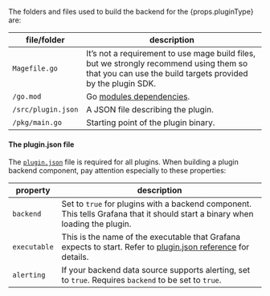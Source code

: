 The folders and files used to build the backend for the {props.pluginType} are:

| file/folder        | description                                                                                                                                            |
| ------------------ | ------------------------------------------------------------------------------------------------------------------------------------------------------ |
| `Magefile.go`      | It’s not a requirement to use mage build files, but we strongly recommend using them so that you can use the build targets provided by the plugin SDK. |
| `/go.mod `         | Go [modules dependencies](https://golang.org/cmd/go/#hdr-The_go_mod_file).                                                                             |
| `/src/plugin.json` | A JSON file describing the plugin.                                                                                                                     |
| `/pkg/main.go`     | Starting point of the plugin binary.                                                                                                                   |

#### The plugin.json file

The [`plugin.json`](../reference/metadata.md) file is required for all plugins. When building a plugin backend component, pay attention especially to these properties:

| property     | description                                                                                                                               |
| ------------ | ----------------------------------------------------------------------------------------------------------------------------------------- |
| `backend`    | Set to `true` for plugins with a backend component. This tells Grafana that it should start a binary when loading the plugin.                              |
| `executable` | This is the name of the executable that Grafana expects to start. Refer to [plugin.json reference](../reference/metadata.md) for details. |
| `alerting`   | If your backend data source supports alerting, set to `true`. Requires `backend` to be set to `true`.                                     |
